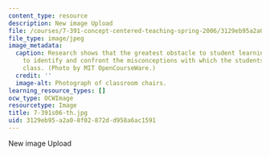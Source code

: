 ```yaml
---
content_type: resource
description: New image Upload
file: /courses/7-391-concept-centered-teaching-spring-2006/3129eb95a2a08f02872dd958a6ac1591_7-391s06-th.jpg
file_type: image/jpeg
image_metadata:
  caption: Research shows that the greatest obstacle to student learning is the failure
    to identify and confront the misconceptions with which the students enter the
    class. (Photo by MIT OpenCourseWare.)
  credit: ''
  image-alt: Photograph of classroom chairs.
learning_resource_types: []
ocw_type: OCWImage
resourcetype: Image
title: 7-391s06-th.jpg
uid: 3129eb95-a2a0-8f02-872d-d958a6ac1591
---
```

New image Upload

